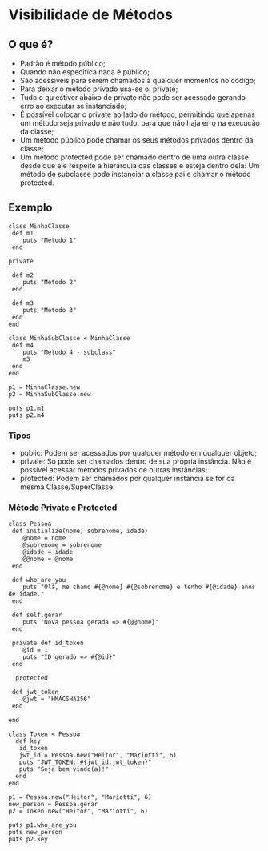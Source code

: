 # Visibilidade de Métodos

## O que é?

* Padrão é método público;
* Quando não especifica nada é público;
* São acessíveis para serem chamados a qualquer momentos no código;
* Para deixar o método privado usa-se o: private;
* Tudo o qu estiver abaixo de private não pode ser acessado gerando erro ao executar se instanciado;
* É possível colocar o private ao lado do método, permitindo que apenas um método seja privado e não tudo, para que não haja erro na execução da classe;
* Um método público pode chamar os seus métodos privados dentro da classe;
* Um método protected pode ser chamado dentro de uma outra classe desde que ele respeite a hierarquia das classes e esteja dentro dela: Um método de subclasse pode instanciar a classe pai e chamar o método protected.

## Exemplo

    class MinhaClasse
     def m1
        puts "Método 1"
     end

    private

     def m2
        puts "Método 2"
     end

     def m3
        puts "Método 3"
     end
    end   

    class MinhaSubClasse < MinhaClasse
     def m4
        puts "Método 4 - subclass"
        m3
     end
    end

    p1 = MinhaClasse.new
    p2 = MinhaSubClasse.new

    puts p1.m1
    puts p2.m4

### Tipos

* public: Podem ser acessados por qualquer método em qualquer objeto;
* private: Só pode ser chamados dentro de sua própria instância. Não é possível acessar métodos privados de outras instâncias;
* protected: Podem ser chamados por qualquer instância se for da mesma Classe/SuperClasse.


### Método Private e Protected

    class Pessoa
     def initialize(nome, sobrenome, idade)
        @nome = nome
        @sobrenome = sobrenome
        @idade = idade
        @@nome = @nome
     end

     def who_are_you
        puts "Olá, me chamo #{@nome} #{@sobrenome} e tenho #{@idade} anos de idade."
     end

     def self.gerar        
        puts "Nova pessoa gerada => #{@@nome}"
     end

     private def id_token
        @id = 1
        puts "ID gerado => #{@id}"
     end

      protected

     def jwt_token
        @jwt = "HMACSHA256"
     end

    end

    class Token < Pessoa
      def key
       id_token
       jwt_id = Pessoa.new("Heitor", "Mariotti", 6)
       puts "JWT_TOKEN: #{jwt_id.jwt_token}" 
       puts "Seja bem vindo(a)!"
      end
    end

    p1 = Pessoa.new("Heitor", "Mariotti", 6)
    new_person = Pessoa.gerar
    p2 = Token.new("Heitor", "Mariotti", 6)

    puts p1.who_are_you
    puts new_person
    puts p2.key


